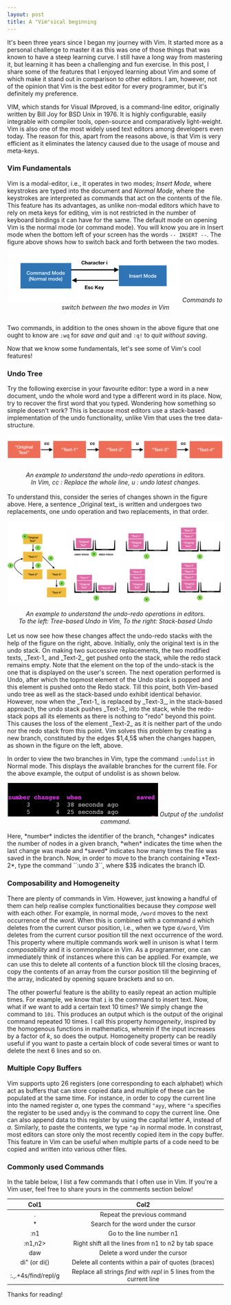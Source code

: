 ```yaml
---
layout: post
title: A "Vim"sical beginning
---
```


It's been three years since I began my journey with Vim. It started more as a personal challenge to master it as this was one of those things that was known to have a steep learning curve. I still have a long way from mastering it, but learning it has been a challenging and fun exercise. In this post, I share some of the features that I enjoyed learning about Vim and some of which make it stand out in comparison to other editors. I am, however, not of the opinion that Vim is the best editor for every programmer, but it's definitely my preference. 

VIM, which stands for Visual IMproved, is a command-line editor, originally written by Bill Joy for BSD Unix in 1976. It is highly configurable, easily integrable with compiler tools, open-source and comparatively light-weight. Vim is also one of the most widely used text editors among developers even today. The reason for this, apart from the reasons above, is that Vim is very efficient as it eliminates the latency caused due to the usage of mouse and meta-keys. 

### Vim Fundamentals
Vim is a modal-editor, i.e., it operates in two modes; *Insert Mode*, where keystrokes are typed into the document and *Normal Mode*, where the keystrokes are interpreted as commands that act on the contents of the file. This feature has its advantages, as unlike non-modal editors which have to rely on meta keys for editing, vim is not restricted in the number of keyboard bindings it can have for the same. The default mode on opening Vim is the normal mode (or command mode). You will know you are in Insert mode when the bottom left of your screen has the words ``-- INSERT --``. The figure above shows how to switch back and forth between the two modes. 
<center>
<img src="images/vim_funda.png" width="400"/>
<i> Commands to switch between the two modes in Vim </i>
</center>
<br />

Two commands, in addition to the ones shown in the above figure that one ought to know are ``:wq`` for _save and quit_ and ``:q!`` to _quit without saving_. 

Now that we know some fundamentals, let's see some of Vim's cool features!

### Undo Tree
Try the following exercise in your favourite editor: type a word in a new document, undo the whole word and type a different word in its place. Now, try to recover the first word that you typed. Wondering how something so simple doesn't work? This is because most editors use a stack-based implementation of the undo functionality, unlike Vim that uses the tree data-structure. 

![image](images/vim_undo_ex.png)
<center><i>An example to understand the undo-redo operations in editors. <br/> In Vim, cc : Replace the whole line, u : undo latest changes.</i></center>
<br />
To understand this, consider the series of changes shown in the figure above. Here, a sentence _Original text_ is written and undergoes two replacements, one undo operation and two replacements, in that order. 


![image](images/vim_undo.png)
<center><i>An example to understand the undo-redo operations in editors. <br /> To the left: Tree-based Undo in Vim, To the right: Stack-based Undo</i></center>
<br />
Let us now see how these changes affect the undo-redo stacks with the help of the figure on the right, above. Initially, only the original text is in the undo stack. On making two successive replacements, the two modified texts, _Text-1_ and _Text-2_ get pushed onto the stack, while the redo stack remains empty. Note that the element on the top of the undo-stack is the one that is displayed on the user's screen. The next operation performed is Undo, after which the topmost element of the Undo stack is popped and this element is pushed onto the Redo stack. Till this point, both Vim-based undo tree as well as the stack-based undo exhibit identical behavior. However, now when the _Text-1_ is replaced by _Text-3_, in the stack-based approach, the undo stack pushes _Text-3_ into the stack, while the redo-stack pops all its elements as there is nothing to "redo" beyond this point. This causes the loss of the element _Text-2_ as it is neither part of the undo nor the redo stack from this point. Vim solves this problem by creating a new branch, constituted by the edges $1,4,5$ when the changes happen, as shown in the figure on the left, above.

In order to view the two branches in Vim, type the command ``:undolist`` in Normal mode. This displays the available branches for the current file. For the above example, the output of undolist is as shown below.
<center>
<img src="images/undo-output.png" width="350"/>
<i> Output of the :undolist command. </i> 
 </center>
<br />
Here, *number* indictes the identifier of the branch, *changes* indicates the number of nodes in a given branch, *when* indicates the time when the last change was made and *saved* indicates how many times the file was saved in the branch. Now, in order to move to the branch containing *Text-2*, type the command ``:undo 3``, where $3$ indicates the branch ID.
<!---### Recording Macros
As kids, most of us would have been fascinated by the _"apply a formula to a column feature"_ in Microsoft Excel. Macros in Vim are exactly like that, but for text instead of numbers. Say suppose you have a CSV file with the name in the first column written as ` Firstname``<space>``Lastname `. If you want to convert all the names into small-case and remove the space between them, all you have to do is do the action for the first row, record it and apply it to all other rows. This is realisable with a total of three simple commands. This action can be stored in a buffer and can be re-used anytime before closing the file. It can come handy to programmers when a data file has to be converted into a Python dictionary.-->

###  Composability and Homogeneity
There are plenty of commands in Vim. However, just knowing a handful of them can help realise complex functionalities because they *compose* well with each other. For example, in normal mode, `/word` moves to the next occurrence of the _word_. When this is combined with a command `d` which deletes from the current cursor position, i.e., when we type `d/word`, Vim deletes from the current cursor position till the next occurrence of the word. This property where multiple commands work well in unison is what I term *composability* and it is commonplace in Vim. As a programmer, one can immediately think of instances where this can be applied. For example, we can use this to delete all contents of a function block till the closing braces, copy the contents of an array from the cursor position till the beginning of the array, indicated by opening square brackets and so on. 

The other powerful feature is the ability to easily repeat an action multiple times. For example, we know that ``i`` is the command to insert text. Now, what if we want to add a certain text 10 times? We simply change the command to ``10i``. This produces an output which is the output of the original command repeated $10$ times. I call this property *homogeneity*, inspired by the homogenous functions in mathematics, wherein if the input increases by a factor of $k$, so does the output. Homogeneity property can be readily useful if you want to paste a certain block of code several times or want to delete the next $6$ lines and so on. 

### Multiple Copy Buffers
Vim supports upto $26$ registers (one corresponding to each alphabet) which act as buffers that can store copied data and multiple of these can be populated at the same time. For instance, in order to copy the current line into the named register *a*, one types the command ``"ayy``, where ``"a`` specifies the register to be used and``yy`` is the command to copy the current line. One can also append data to this register by using the capital letter *A*, instead of *a*. Similarly, to paste the contents, we type ``"ap`` in normal mode. In constrast, most editors can store only the most recently copied item in the copy buffer. 
This feature in Vim can be useful when multiple parts of a code need to be copied and written into various other files.   

### Commonly used Commands
In the table below, I list a few commands that I often use in Vim. If you're a Vim user, feel free to share yours in the comments section below!

| Col1             | Col2     |
| :----------:     | :------: |
| . 		       | Repeat the previous command          |
| \*		       | Search for the word under the cursor |
| :n1		       | Go to the line number n1			  |
| :n1,n2>          | Right shift all the lines from n1 to n2 by tab space |
| daw		       | Delete a word under the cursor       |
| di" (or di{)     | Delete all contents within a pair of quotes (braces) |
| :.,.+4s/find/repl/g     | Replace all strings *find* with *repl* in $5$ lines from the current line |

Thanks for reading!


